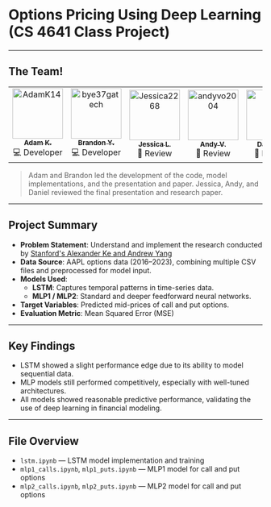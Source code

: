 # Options Pricing Using Deep Learning (CS 4641 Class Project)

---

## The Team!

<table>
  <tr>
    <td align="center">
      <a href="https://github.com/AdamK14">
        <img src="https://github.com/AdamK14.png" width="100px;" alt="AdamK14"/><br />
        <sub><b>Adam K.</b></sub>
      </a><br />
      💻 Developer
    </td>
    <td align="center">
      <a href="https://github.com/bye37gatech">
        <img src="https://github.com/bye37gatech.png" width="100px;" alt="bye37gatech"/><br />
        <sub><b>Brandon Y.</b></sub>
      </a><br />
      💻 Developer
    </td>
    <td align="center">
      <a href="https://github.com/Jessica2268">
        <img src="https://github.com/Jessica2268.png" width="100px;" alt="Jessica2268"/><br />
        <sub><b>Jessica L.</b></sub>
      </a><br />
      📝 Review
    </td>
    <td align="center">
      <a href="https://github.com/andyvo2004">
        <img src="https://github.com/andyvo2004.png" width="100px;" alt="andyvo2004"/><br />
        <sub><b>Andy V.</b></sub>
      </a><br />
      📝 Review
    </td>
    <td align="center">
      <a href="https://github.com/dyu27">
        <img src="https://github.com/dyu27.png" width="100px;" alt="dyu27"/><br />
        <sub><b>Daniel Y.</b></sub>
      </a><br />
      📝 Review
    </td>
  </tr>
</table>

> Adam and Brandon led the development of the code, model implementations, and the presentation and paper. Jessica, Andy, and Daniel reviewed the final presentation and research paper.

---

## Project Summary

- **Problem Statement**: Understand and implement the research conducted by [Stanford's Alexander Ke and Andrew Yang](https://github.com/ycm/cs230-proj)
- **Data Source**: AAPL options data (2016–2023), combining multiple CSV files and preprocessed for model input.
- **Models Used**:
  - **LSTM**: Captures temporal patterns in time-series data.
  - **MLP1 / MLP2**: Standard and deeper feedforward neural networks.
- **Target Variables**: Predicted mid-prices of call and put options.
- **Evaluation Metric**: Mean Squared Error (MSE)

---

## Key Findings

- LSTM showed a slight performance edge due to its ability to model sequential data.
- MLP models still performed competitively, especially with well-tuned architectures.
- All models showed reasonable predictive performance, validating the use of deep learning in financial modeling.

---

## File Overview

- `lstm.ipynb` — LSTM model implementation and training
- `mlp1_calls.ipynb`, `mlp1_puts.ipynb` — MLP1 model for call and put options
- `mlp2_calls.ipynb`, `mlp2_puts.ipynb` — MLP2 model for call and put options
